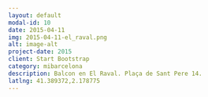 ```yaml
---
layout: default
modal-id: 10
date: 2015-04-11
img: 2015-04-11-el_raval.png
alt: image-alt
project-date: 2015
client: Start Bootstrap
category: mibarcelona
description: Balcon en El Raval. Plaça de Sant Pere 14.
latlng: 41.389372,2.178775
---
```

